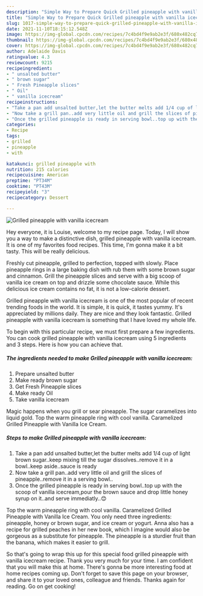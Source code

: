 ```yaml
---
description: "Simple Way to Prepare Quick Grilled pineapple with vanilla icecream"
title: "Simple Way to Prepare Quick Grilled pineapple with vanilla icecream"
slug: 1017-simple-way-to-prepare-quick-grilled-pineapple-with-vanilla-icecream
date: 2021-11-10T18:15:12.548Z
image: https://img-global.cpcdn.com/recipes/7c4bd4f9e9ab2e3f/680x482cq70/grilled-pineapple-with-vanilla-icecream-recipe-main-photo.jpg
thumbnail: https://img-global.cpcdn.com/recipes/7c4bd4f9e9ab2e3f/680x482cq70/grilled-pineapple-with-vanilla-icecream-recipe-main-photo.jpg
cover: https://img-global.cpcdn.com/recipes/7c4bd4f9e9ab2e3f/680x482cq70/grilled-pineapple-with-vanilla-icecream-recipe-main-photo.jpg
author: Adelaide Davis
ratingvalue: 4.3
reviewcount: 9215
recipeingredient:
- " unsalted butter"
- " brown sugar"
- " Fresh Pineapple slices"
- " Oil"
- " vanilla icecream"
recipeinstructions:
- "Take a pan add unsalted butter,let the butter melts add 1/4 cup of light brown sugar..keep mixing till the sugar dissolves..remove it in a bowl..keep aside..sauce is ready"
- "Now take a grill pan..add very little oil and grill the slices of pineapple..remove it in a serving bowl.."
- "Once the grilled pineapple is ready in serving bowl..top up with the scoop of vanilla icecream,pour the brown sauce and drop little honey syrup on it..and serve immediatly..😊"
categories:
- Recipe
tags:
- grilled
- pineapple
- with

katakunci: grilled pineapple with 
nutrition: 215 calories
recipecuisine: American
preptime: "PT34M"
cooktime: "PT43M"
recipeyield: "3"
recipecategory: Dessert

---
```



![Grilled pineapple with vanilla icecream](https://img-global.cpcdn.com/recipes/7c4bd4f9e9ab2e3f/680x482cq70/grilled-pineapple-with-vanilla-icecream-recipe-main-photo.jpg)

Hey everyone, it is Louise, welcome to my recipe page. Today, I will show you a way to make a distinctive dish, grilled pineapple with vanilla icecream. It is one of my favorites food recipes. This time, I'm gonna make it a bit tasty. This will be really delicious.

Freshly cut pineapple, grilled to perfection, topped with slowly. Place pineapple rings in a large baking dish with rub them with some brown sugar and cinnamon. Grill the pineapple slices and serve with a big scoop of vanilla ice cream on top and drizzle some chocolate sauce. While this delicious ice cream contains no fat, it is not a low-calorie dessert.

Grilled pineapple with vanilla icecream is one of the most popular of recent trending foods in the world. It is simple, it is quick, it tastes yummy. It's appreciated by millions daily. They are nice and they look fantastic. Grilled pineapple with vanilla icecream is something that I have loved my whole life.


To begin with this particular recipe, we must first prepare a few ingredients. You can cook grilled pineapple with vanilla icecream using 5 ingredients and 3 steps. Here is how you can achieve that.

<!--inarticleads1-->

##### The ingredients needed to make Grilled pineapple with vanilla icecream:

1. Prepare  unsalted butter
1. Make ready  brown sugar
1. Get  Fresh Pineapple slices
1. Make ready  Oil
1. Take  vanilla icecream


Magic happens when you grill or sear pineapple. The sugar caramelizes into liquid gold. Top the warm pineapple ring with cool vanilla. Caramelized Grilled Pineapple with Vanilla Ice Cream. 

<!--inarticleads2-->

##### Steps to make Grilled pineapple with vanilla icecream:

1. Take a pan add unsalted butter,let the butter melts add 1/4 cup of light brown sugar..keep mixing till the sugar dissolves..remove it in a bowl..keep aside..sauce is ready
1. Now take a grill pan..add very little oil and grill the slices of pineapple..remove it in a serving bowl..
1. Once the grilled pineapple is ready in serving bowl..top up with the scoop of vanilla icecream,pour the brown sauce and drop little honey syrup on it..and serve immediatly..😊


Top the warm pineapple ring with cool vanilla. Caramelized Grilled Pineapple with Vanilla Ice Cream. You only need three ingredients: pineapple, honey or brown sugar, and ice cream or yogurt. Anna also has a recipe for grilled peaches in her new book, which I imagine would also be gorgeous as a substitute for pineapple. The pineapple is a sturdier fruit than the banana, which makes it easier to grill. 

So that's going to wrap this up for this special food grilled pineapple with vanilla icecream recipe. Thank you very much for your time. I am confident that you will make this at home. There's gonna be more interesting food at home recipes coming up. Don't forget to save this page on your browser, and share it to your loved ones, colleague and friends. Thanks again for reading. Go on get cooking!

